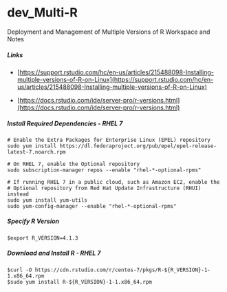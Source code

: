 # dev_Multi-R
Deployment and Management of Multiple Versions of R Workspace and Notes

##### Links
- [https://support.rstudio.com/hc/en-us/articles/215488098-Installing-multiple-versions-of-R-on-Linux](https://support.rstudio.com/hc/en-us/articles/215488098-Installing-multiple-versions-of-R-on-Linux) <br/>

- [https://docs.rstudio.com/ide/server-pro/r-versions.html](https://docs.rstudio.com/ide/server-pro/r-versions.html) <br/>

##### Install Required Dependencies - RHEL 7
```
# Enable the Extra Packages for Enterprise Linux (EPEL) repository
sudo yum install https://dl.fedoraproject.org/pub/epel/epel-release-latest-7.noarch.rpm 

# On RHEL 7, enable the Optional repository
sudo subscription-manager repos --enable "rhel-*-optional-rpms"

# If running RHEL 7 in a public cloud, such as Amazon EC2, enable the
# Optional repository from Red Hat Update Infrastructure (RHUI) instead
sudo yum install yum-utils
sudo yum-config-manager --enable "rhel-*-optional-rpms"
```

##### Specify R Version
`$export R_VERSION=4.1.3` <br/>

##### Download and Install R - RHEL 7
```
$curl -O https://cdn.rstudio.com/r/centos-7/pkgs/R-${R_VERSION}-1-1.x86_64.rpm
$sudo yum install R-${R_VERSION}-1-1.x86_64.rpm
```
